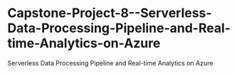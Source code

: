 # Capstone-Project-8--Serverless-Data-Processing-Pipeline-and-Real-time-Analytics-on-Azure
Serverless Data Processing Pipeline and Real-time Analytics on Azure
